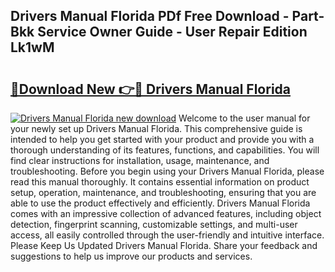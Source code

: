 ## Drivers Manual Florida PDf Free Download - Part-Bkk Service Owner Guide - User Repair Edition Lk1wM

# <h2><a href="http://bc20026.oget.top/?id=Drivers+Manual+Florida">🔗Download New 👉🔴 Drivers Manual Florida</a></h2>

[![Drivers Manual Florida new download](https://i.imgur.com/5g1atiW.png)](http://bc20026.oget.top/?id=Drivers+Manual+Florida)
Welcome to the user manual for your newly set up Drivers Manual Florida. This comprehensive guide is intended to help you get started with your product and provide you with a thorough understanding of its features, functions, and capabilities. You will find clear instructions for installation, usage, maintenance, and troubleshooting. Before you begin using your Drivers Manual Florida, please read this manual thoroughly. It contains essential information on product setup, operation, maintenance, and troubleshooting, ensuring that you are able to use the product effectively and efficiently. Drivers Manual Florida comes with an impressive collection of advanced features, including object detection, fingerprint scanning, customizable settings, and multi-user access, all easily controlled through the user-friendly and intuitive interface. Please Keep Us Updated Drivers Manual Florida. Share your feedback and suggestions to help us improve our products and services.
